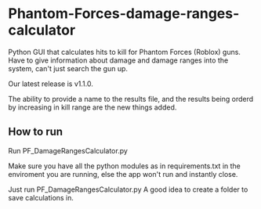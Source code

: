 # Phantom-Forces-damage-ranges-calculator
Python GUI that calculates hits to kill for Phantom Forces (Roblox) guns. Have to give information about damage and damage ranges into the system, can't just search the gun up.  

Our latest release is v1.1.0. 

The ability to provide a name to the results file, and the results being orderd by increasing in kill range are the new things added. 
## How to run
Run PF_DamageRangesCalculator.py

Make sure you have all the python modules as in requirements.txt in the enviroment you are running, else the app won't run and instantly close.

Just run PF_DamageRangesCalculator.py
A good idea to create a folder to save calculations in.
